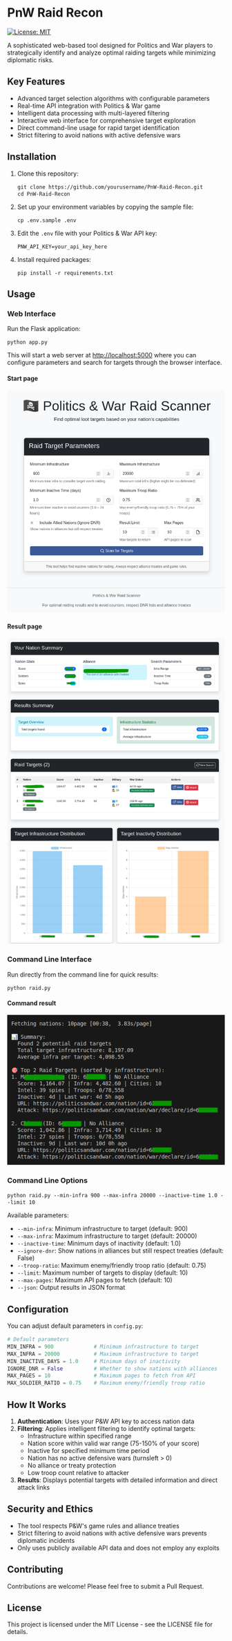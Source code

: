 # PnW Raid Recon

[![License: MIT](https://img.shields.io/badge/License-MIT-yellow.svg)](https://opensource.org/licenses/MIT)

A sophisticated web-based tool designed for Politics and War players to strategically identify and analyze optimal raiding targets while minimizing diplomatic risks.

## Key Features

- Advanced target selection algorithms with configurable parameters
- Real-time API integration with Politics & War game
- Intelligent data processing with multi-layered filtering
- Interactive web interface for comprehensive target exploration
- Direct command-line usage for rapid target identification
- Strict filtering to avoid nations with active defensive wars

## Installation

1. Clone this repository:

   ```
   git clone https://github.com/yourusername/PnW-Raid-Recon.git
   cd PnW-Raid-Recon
   ```

2. Set up your environment variables by copying the sample file:

   ```
   cp .env.sample .env
   ```

3. Edit the `.env` file with your Politics & War API key:

   ```
   PNW_API_KEY=your_api_key_here
   ```

4. Install required packages:

   ```
   pip install -r requirements.txt
   ```

## Usage

### Web Interface

Run the Flask application:

```
python app.py
```

This will start a web server at <http://localhost:5000> where you can configure parameters and search for targets through the browser interface.

#### Start page

![web ui start](screenshots/ss-ui-start.png)

#### Result page

![web ui result](screenshots/ss-ui-result.png)

### Command Line Interface

Run directly from the command line for quick results:

```
python raid.py
```

#### Command result

![cli result](screenshots/ss-cli-result.png)

### Command Line Options

```
python raid.py --min-infra 900 --max-infra 20000 --inactive-time 1.0 --limit 10
```

Available parameters:

- `--min-infra`: Minimum infrastructure to target (default: 900)
- `--max-infra`: Maximum infrastructure to target (default: 20000)
- `--inactive-time`: Minimum days of inactivity (default: 1.0)
- `--ignore-dnr`: Show nations in alliances but still respect treaties (default: False)
- `--troop-ratio`: Maximum enemy/friendly troop ratio (default: 0.75)
- `--limit`: Maximum number of targets to display (default: 10)
- `--max-pages`: Maximum API pages to fetch (default: 10)
- `--json`: Output results in JSON format

## Configuration

You can adjust default parameters in `config.py`:

```python
# Default parameters
MIN_INFRA = 900             # Minimum infrastructure to target
MAX_INFRA = 20000           # Maximum infrastructure to target
MIN_INACTIVE_DAYS = 1.0     # Minimum days of inactivity
IGNORE_DNR = False          # Whether to show nations with alliances
MAX_PAGES = 10              # Maximum pages to fetch from API
MAX_SOLDIER_RATIO = 0.75    # Maximum enemy/friendly troop ratio
```

## How It Works

1. **Authentication**: Uses your P&W API key to access nation data
2. **Filtering**: Applies intelligent filtering to identify optimal targets:
   - Infrastructure within specified range
   - Nation score within valid war range (75-150% of your score)
   - Inactive for specified minimum time period
   - Nation has no active defensive wars (turnsleft > 0)
   - No alliance or treaty protection
   - Low troop count relative to attacker
3. **Results**: Displays potential targets with detailed information and direct attack links

## Security and Ethics

- The tool respects P&W's game rules and alliance treaties
- Strict filtering to avoid nations with active defensive wars prevents diplomatic incidents
- Only uses publicly available API data and does not employ any exploits

## Contributing

Contributions are welcome! Please feel free to submit a Pull Request.

## License

This project is licensed under the MIT License - see the LICENSE file for details.
